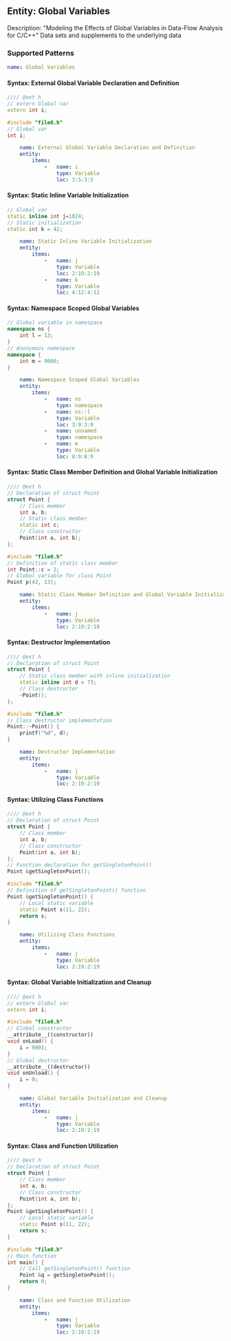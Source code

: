 ## Entity: Global Variables

Description: "Modeling the Effects of Global Variables in Data-Flow Analysis for C/C++" Data sets and supplements to the underlying data
### Supported Patterns

```yaml
name: Global Variables
```

#### Syntax: External Global Variable Declaration and Definition
```CPP
//// @ext h
// extern Global var
extern int i;
```
```CPP
#include "file0.h"
// Global var
int i;
```
```yaml
    name: External Global Variable Declaration and Definition
    entity:
        items:
            -   name: i
                type: Variable
                loc: 3:5:3:5
```
#### Syntax: Static Inline Variable Initialization

```CPP
// Global var
static inline int j=1024;
// Static initialization
static int k = 42;
```
```yaml
    name: Static Inline Variable Initialization
    entity:
        items:
            -   name: j
                type: Variable
                loc: 2:19:2:19
            -   name: k
                type: Variable
                loc: 4:12:4:12
```

#### Syntax: Namespace Scoped Global Variables
```CPP
// Global variable in namespace
namespace ns {
    int l = 13;
}
// Anonymous namespace
namespace {
    int m = 9000;
}
```
```yaml
    name: Namespace Scoped Global Variables
    entity:
        items:
            -   name: ns
                type: namespace
            -   name: ns::l
                type: Variable
                loc: 3:9:3:9
            -   name: unnamed
                type: namespace
            -   name: m
                type: Variable
                loc: 8:9:8:9
```

#### Syntax: Static Class Member Definition and Global Variable Initialization
```CPP
//// @ext h
// Declaration of struct Point
struct Point {
    // Class member
    int a, b;
    // Static class member
    static int c;
    // Class constructor
    Point(int a, int b);
};
```

```CPP
#include "file0.h"
// Definition of static class member
int Point::c = 2;
// Global variable for class Point
Point p(42, 13);
```
```yaml
    name: Static Class Member Definition and Global Variable Initialization
    entity:
        items:
            -   name: j
                type: Variable
                loc: 2:19:2:19
```


#### Syntax: Destructor Implementation
```CPP
//// @ext h
// Declaration of struct Point
struct Point {
    // Static class member with inline initialization
    static inline int d = 73;
    // Class destructor
    ~Point();
};
```
```CPP
#include "file0.h"
// Class destructor implementation
Point::~Point() {
    printf("%d", d);
}
```
```yaml
    name: Destructor Implementation
    entity:
        items:
            -   name: j
                type: Variable
                loc: 2:19:2:19
```


#### Syntax: Utilizing Class Functions
```CPP
//// @ext h
// Declaration of struct Point
struct Point {
    // Class member
    int a, b;
    // Class constructor
    Point(int a, int b);
};
// Function declaration for getSingletonPoint()
Point &getSingletonPoint();
```
```CPP
#include "file0.h"
// Definition of getSingletonPoint() function
Point &getSingletonPoint() {
    // Local static variable
    static Point s(11, 22);
    return s;
}
```
```yaml
    name: Utilizing Class Functions
    entity:
        items:
            -   name: j
                type: Variable
                loc: 2:19:2:19
```

#### Syntax: Global Variable Initialization and Cleanup
```CPP
//// @ext h
// extern Global var
extern int i;
```
```CPP
#include "file0.h"
// Global constructor
__attribute__((constructor))
void onLoad() {
    i = 9001;
}
// Global destructor
__attribute__((destructor))
void onUnload() {
    i = 0;
}
```
```yaml
    name: Global Variable Initialization and Cleanup
    entity:
        items:
            -   name: j
                type: Variable
                loc: 2:19:2:19
```

#### Syntax: Class and Function Utilization
```CPP
//// @ext h
// Declaration of struct Point
struct Point {
    // Class member
    int a, b;
    // Class constructor
    Point(int a, int b);
};
Point &getSingletonPoint() {
    // Local static variable
    static Point s(11, 22);
    return s;
}
```
```CPP
#include "file0.h"
// Main function
int main() {
    // Call getSingletonPoint() function
    Point &q = getSingletonPoint();
    return 0;
}
```
```yaml
    name: Class and Function Utilization
    entity:
        items:
            -   name: j
                type: Variable
                loc: 2:19:2:19
```